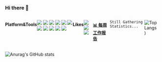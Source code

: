 ### Hi there 👋
<div align="left" style="background:url(https://user-images.githubusercontent.com/6447479/116218839-8770cf80-a77d-11eb-8298-3617dcfbb420.png);display:flex;position: relative;" >


#### Platform&Tools

[![](https://img.shields.io/badge/-Vue.js-4fc08d?style=flat-square&logo=vue.js&logoColor=ffffff)](https://vuejs.org/)
[![](https://img.shields.io/badge/-Element%20UI-409eff?style=flat-square&logo=&logoColor=ffffff)](https://element.eleme.cn/2.0/#/zh-CN)
[![](https://img.shields.io/badge/-Less-1d365d?style=flat-square&logo=less&logoColor=white)](http://lesscss.org/)
[![](https://img.shields.io/badge/-JavaScript-f7e018?style=flat-square&logo=javascript&logoColor=white)](https://developer.mozilla.org/zh-CN/docs/Web/JavaScript)
[![](https://img.shields.io/badge/-CSS3-1572B6?style=flat-square&logo=css3&logoColor=white)](https://www.w3.org/Style/CSS/)
[![](https://img.shields.io/badge/-HTML5-E34F26?style=flat-square&logo=html5&logoColor=white)](https://html.spec.whatwg.org/)
[![](https://img.shields.io/badge/-Git-f05032?style=flat-square&logo=git&logoColor=white)](https://git-scm.com/)
[![](https://img.shields.io/badge/-Node.js-43853d?style=flat-square&logo=node.js&logoColor=ffffff)](https://nodejs.org/)
[![](https://img.shields.io/badge/-Nginx-269539?style=flat-square&logo=nginx&logoColor=ffffff)](https://nginx.org/)
[![](https://img.shields.io/badge/-Adobe%20Photoshop-001e36?style=flat-square&logo=Adobe%20Photoshop&logoColor=ffffff)](https://www.adobe.com/cn/products/photoshop.html)
[![](https://img.shields.io/badge/-Adobe%20Premiere%20Pro-00005b?style=flat-square&logo=Adobe%20Premiere%20Pro&logoColor=ffffff)](https://www.adobe.com/cn/products/premiere.html)

#### Likes

[![](https://img.shields.io/badge/-Riot%20Games-d32936?style=flat-square&logo=Riot%20Games&logoColor=ffffff)](https://www.riotgames.com/zh-cn)
[![](https://img.shields.io/badge/Steam-171a21?style=flat-square&logo=steam&logoColor=ffffff)](https://steamcommunity.com/profiles/76561198355306679/)
[![](https://img.shields.io/badge/Bilibili-00a1d6?style=flat-square&logo=Bilibili&logoColor=ffffff)](https://www.bilibili.com/)

<!-- waka-box start -->
#### <a href="https://gist.github.com/0f01f40b3bb2df8efb39f7b13682bd49" target="_blank">📊 每周工作报告</a>
```text
Still Gathering Statistics...
```
<!-- Powered by https://github.com/journey-ad/waka-box-go . -->
<!-- waka-box end -->

<!--[![Top Langs](https://github-readme-stats.vercel.app/api/top-langs/?username=pl-fe&layout=compact)](https://github.com/anuraghazra/github-readme-stats)-->


![Top Langs](https://github-readme-stats.vercel.app/api/top-langs/?username=lelandai&hide=javascript,html&layout=compact))
</div>

![Anurag's GitHub stats](https://github-readme-stats.vercel.app/api?username=lelandai&count_private=true&show_icons=true&theme=gotham)


<!--
**lelandai/lelandai** is a ✨ _special_ ✨ repository because its `README.md` (this file) appears on your GitHub profile.

Here are some ideas to get you started:

- 🔭 I’m currently working on ...
- 🌱 I’m currently learning ...
- 👯 I’m looking to collaborate on ...
- 🤔 I’m looking for help with ...
- 💬 Ask me about ...
- 📫 How to reach me: ...
- 😄 Pronouns: ...
- ⚡ Fun fact: ...
-->
